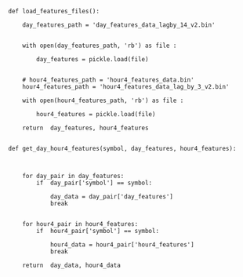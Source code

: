 
    def load_features_files():
    
        day_features_path = 'day_features_data_lagby_14_v2.bin' 
    
    
        with open(day_features_path, 'rb') as file :
    
            day_features = pickle.load(file)
    
    
        # hour4_features_path = 'hour4_features_data.bin'  
        hour4_features_path = 'hour4_features_data_lag_by_3_v2.bin'
    
        with open(hour4_features_path, 'rb') as file :
    
            hour4_features = pickle.load(file)
            
        return  day_features, hour4_features
        
        
    def get_day_hour4_features(symbol, day_features, hour4_features):
        
    
        
        for day_pair in day_features: 
            if  day_pair['symbol'] == symbol: 
    
                day_data = day_pair['day_features'] 
                break
    
    
        for hour4_pair in hour4_features: 
            if  hour4_pair['symbol'] == symbol: 
    
                hour4_data = hour4_pair['hour4_features'] 
                break
        
        return  day_data, hour4_data

